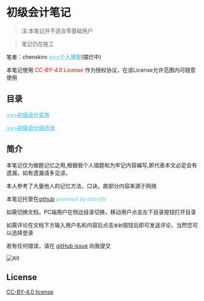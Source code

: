 # 初级会计笔记

> 注:本笔记并不适合零基础用户

> 笔记仍在施工

笔者：chenskiro <a href="https://www.chenskiro.com" style="color:#66ccff; font-weight: 700">&gt;&gt;&gt;个人博客</a>(摆烂中)

本笔记使用 <em style="color:red">CC-BY-4.0 License</em> 作为授权协议，在该License允许范围内可随意使用

## 目录

<a href="https://acc.chenskiro.com/#/junior-level/实物" style="color:#66ccff; font-weight: 700">&gt;&gt;&gt;初级会计实务</a>

<a href="https://acc.chenskiro.com/#/junior-level/经济法" style="color:#66ccff; font-weight: 700">&gt;&gt;&gt;初级会计经济法</a>

## 简介

本笔记仅为做题记忆之用,根据我个人错题和为牢记内容编写,即代表本文必定会有遗漏，如有遗漏请多见谅。

本人参考了大量他人的记忆方法，口诀，故部分内容来源于网络

本笔记托管在[github](https://github.com/DTpeel/accounting-exam-notes)  <em style="color:#66ccff">powered by docsify</em> 

如需切换文档，PC端用户在侧边目录切换，移动用户点击左下目录按钮打开目录

如需评论在文档下方输入用户名和内容后点击`发射`按钮后即可发送评论，当然您可以选择登录

若有任何错误，请在 [gitHub issue](https://github.com/DTpeel/accounting-exam-notes/issues) 向我提交

![Alt](https://repobeats.axiom.co/api/embed/4faffb76b78062ebec1fbd55f20ab690bc10e46b.svg "Repobeats analytics image")


## License 
  
[CC-BY-4.0 license](LICENSE)
